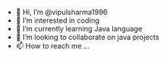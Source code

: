 - 👋 Hi, I’m @vipulsharma1996
- 👀 I’m interested in coding
- 🌱 I’m currently learning Java language
- 💞️ I’m looking to collaborate on java projects 
- 📫 How to reach me ...

<!---
vipulsharma1996/vipulsharma1996 is a ✨ special ✨ repository because its `README.md` (this file) appears on your GitHub profile.
You can click the Preview link to take a look at your changes.
--->

